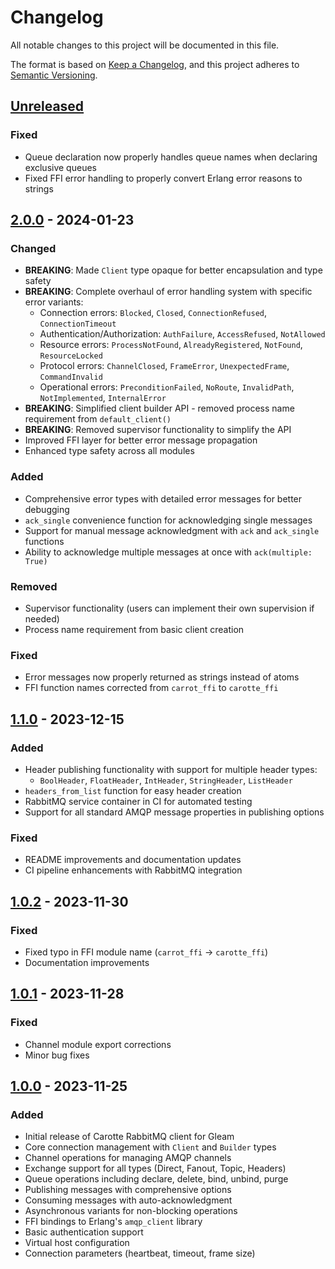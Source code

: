 # Changelog

All notable changes to this project will be documented in this file.

The format is based on [Keep a Changelog](https://keepachangelog.com/en/1.0.0/),
and this project adheres to [Semantic Versioning](https://semver.org/spec/v2.0.0.html).

## [Unreleased]

### Fixed
- Queue declaration now properly handles queue names when declaring exclusive queues
- Fixed FFI error handling to properly convert Erlang error reasons to strings

## [2.0.0] - 2024-01-23

### Changed
- **BREAKING**: Made `Client` type opaque for better encapsulation and type safety
- **BREAKING**: Complete overhaul of error handling system with specific error variants:
  - Connection errors: `Blocked`, `Closed`, `ConnectionRefused`, `ConnectionTimeout`
  - Authentication/Authorization: `AuthFailure`, `AccessRefused`, `NotAllowed`
  - Resource errors: `ProcessNotFound`, `AlreadyRegistered`, `NotFound`, `ResourceLocked`
  - Protocol errors: `ChannelClosed`, `FrameError`, `UnexpectedFrame`, `CommandInvalid`
  - Operational errors: `PreconditionFailed`, `NoRoute`, `InvalidPath`, `NotImplemented`, `InternalError`
- **BREAKING**: Simplified client builder API - removed process name requirement from `default_client()`
- **BREAKING**: Removed supervisor functionality to simplify the API
- Improved FFI layer for better error message propagation
- Enhanced type safety across all modules

### Added
- Comprehensive error types with detailed error messages for better debugging
- `ack_single` convenience function for acknowledging single messages
- Support for manual message acknowledgment with `ack` and `ack_single` functions
- Ability to acknowledge multiple messages at once with `ack(multiple: True)`

### Removed
- Supervisor functionality (users can implement their own supervision if needed)
- Process name requirement from basic client creation

### Fixed
- Error messages now properly returned as strings instead of atoms
- FFI function names corrected from `carrot_ffi` to `carotte_ffi`

## [1.1.0] - 2023-12-15

### Added
- Header publishing functionality with support for multiple header types:
  - `BoolHeader`, `FloatHeader`, `IntHeader`, `StringHeader`, `ListHeader`
- `headers_from_list` function for easy header creation
- RabbitMQ service container in CI for automated testing
- Support for all standard AMQP message properties in publishing options

### Fixed
- README improvements and documentation updates
- CI pipeline enhancements with RabbitMQ integration

## [1.0.2] - 2023-11-30

### Fixed
- Fixed typo in FFI module name (`carrot_ffi` -> `carotte_ffi`)
- Documentation improvements

## [1.0.1] - 2023-11-28

### Fixed
- Channel module export corrections
- Minor bug fixes

## [1.0.0] - 2023-11-25

### Added
- Initial release of Carotte RabbitMQ client for Gleam
- Core connection management with `Client` and `Builder` types
- Channel operations for managing AMQP channels
- Exchange support for all types (Direct, Fanout, Topic, Headers)
- Queue operations including declare, delete, bind, unbind, purge
- Publishing messages with comprehensive options
- Consuming messages with auto-acknowledgment
- Asynchronous variants for non-blocking operations
- FFI bindings to Erlang's `amqp_client` library
- Basic authentication support
- Virtual host configuration
- Connection parameters (heartbeat, timeout, frame size)

[Unreleased]: https://github.com/renatillas/carotte/compare/v2.0.0...HEAD
[2.0.0]: https://github.com/renatillas/carotte/compare/v1.1.0...v2.0.0
[1.1.0]: https://github.com/renatillas/carotte/compare/v1.0.2...v1.1.0
[1.0.2]: https://github.com/renatillas/carotte/compare/v1.0.1...v1.0.2
[1.0.1]: https://github.com/renatillas/carotte/compare/v1.0.0...v1.0.1
[1.0.0]: https://github.com/renatillas/carotte/releases/tag/v1.0.0